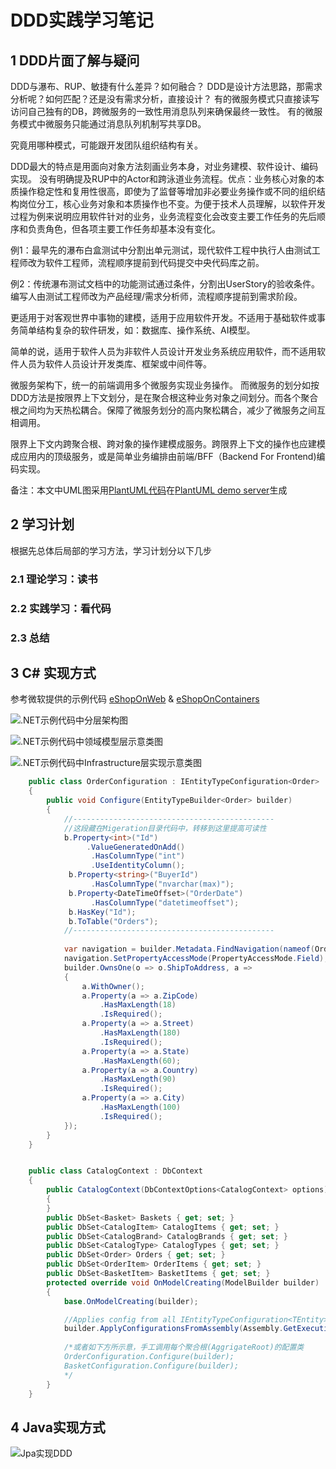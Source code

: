 # DDD实践学习笔记

## 1 DDD片面了解与疑问

DDD与瀑布、RUP、敏捷有什么差异？如何融合？
DDD是设计方法思路，那需求分析呢？如何匹配？还是没有需求分析，直接设计？
有的微服务模式只直接读写访问自己独有的DB，跨微服务的一致性用消息队列来确保最终一致性。
有的微服务模式中微服务只能通过消息队列机制写共享DB。

究竟用哪种模式，可能跟开发团队组织结构有关。

DDD最大的特点是用面向对象方法刻画业务本身，对业务建模、软件设计、编码实现。
没有明确提及RUP中的Actor和跨泳道业务流程。优点：业务核心对象的本质操作稳定性和复用性很高，即使为了监督等增加非必要业务操作或不同的组织结构岗位分工，核心业务对象和本质操作也不变。为便于技术人员理解，以软件开发过程为例来说明应用软件针对的业务，业务流程变化会改变主要工作任务的先后顺序和负责角色，但各项主要工作任务却基本没有变化。

例1：最早先的瀑布白盒测试中分割出单元测试，现代软件工程中执行人由测试工程师改为软件工程师，流程顺序提前到代码提交中央代码库之前。

例2：传统瀑布测试文档中的功能测试通过条件，分割出UserStory的验收条件。编写人由测试工程师改为产品经理/需求分析师，流程顺序提前到需求阶段。

更适用于对客观世界中事物的建模，适用于应用软件开发。不适用于基础软件或事务简单结构复杂的软件研发，如：数据库、操作系统、AI模型。

简单的说，适用于软件人员为非软件人员设计开发业务系统应用软件，而不适用软件人员为软件人员设计开发类库、框架或中间件等。

微服务架构下，统一的前端调用多个微服务实现业务操作。
而微服务的划分如按DDD方法是按限界上下文划分，是在聚合根这种业务对象之间划分。而各个聚合根之间均为天热松耦合。保障了微服务划分的高内聚松耦合，减少了微服务之间互相调用。

限界上下文内跨聚合根、跨对象的操作建模成服务。跨限界上下文的操作也应建模成应用内的顶级服务，或是简单业务编排由前端/BFF（Backend For Frontend)编码实现。

备注：本文中UML图采用[PlantUML代码](DDD_LearningNote.puml)在[PlantUML demo server](http://www.plantuml.com/plantuml/)生成

## 2 学习计划

根据先总体后局部的学习方法，学习计划分以下几步

### 2.1 理论学习：读书

### 2.2 实践学习：看代码

### 2.3 总结

## 3 C# 实现方式

参考微软提供的示例代码 [eShopOnWeb](https://github.com/dotnet-architecture/eShopOnWeb) & [eShopOnContainers](https://github.com/dotnet/eShopOnContainers)



![.NET示例代码中分层架构图](http://www.plantuml.com/plantuml/png/SoWkIImgAStDKN1nST7pSmtHSonApiWiIKqkAIrAzKciJ2qAoqmjvof8JCvEJ4zL24zDuihBBqbLACfCpoYn0kbwicFjyrajZWK5EPd9YIMP-NbFDpR1rIC9E-SNfMBNwvAVcvY9eiqpBwqeiRYag1Je35owKDM0T0CTfw2dPuTXAQfAR4fWMj4jTaZDIm463W00)



![.NET示例代码中领域模型层示意类图](http://www.plantuml.com/plantuml/png/ZLFBRjim4BphA_QOj7P-e8QHs0uA0K4SE4uBz58mubfPL285SjL2TVFl5IcASYiBS4xSnynEPgnRoy9mNHQmsMnk7k_tDnjT2b8Fea6pBeIrNmX_9PbxmTP8DCS4sh-Fi5XKHbTek5akmR8XbSEgRb6fX6EE_0agGpy58rZaztEWJJlSKudRmy4YT-okTo7yJag3riBp6rLx7Qefx1mUoFB2tqWPooLyr_qxaASx57AhYcQjYm8p9grEz-FJ1aBVkBhkqA4AFhnsFioYHdkgSJRIGewsPvAOKIaAs6iMHSl_dYHNrv3UvRcXN33kjERatnBcGKuIamhSPzDQYvPPvsxk5r72yBumlIZpHH4_6SekZOqKUynqL8FwwExG6Mllt9j5GNKlQEPlkT8w5_qwV9ZFJx9C4l5gsOYCOIKitYicRevJibC9BS-m28i_qVXHDvu8aOJmUtA3GcfLDFsdyym6aIU6wvPs4YSOfs2wLcocaD-eMck9mVCWBphUrs7PUdcp7fiHDx6mJi8mwex6-dTtPaZ01H3Oa-YIxuwp3TwD1oCRIV7fMYed_kidesMTyQCeSMg3CguDlXWAreolHvVEZ9mGyWgY1TLmS-Z5A_uBRr5e3Y93I3tH3YjjYRM9lyQzi3yMVhQ4pyYh9fLVYT_SQNjd6vLrbwMZ-vy3uey-kKKbwx98_W80)



![.NET示例代码中Infrastructure层实现示意类图](http://www.plantuml.com/plantuml/png/XP51IyGm48Nl-HK3NbPq-mCMNLRRHNfHaA97YSaKmwQ991EqgF_TjgnDR0jxASthU--RJdQUkAFGQ2YA8hlVLrbfQiSzkI0eECmrz_v9uGTJXj3LN22KDxuruX7VhLTaNGjNrVQB0G1SGCNzeJl27T9jMyh1kUgYeEGbvDm8r9gJigQo1pH0m_CQ9DOyQ3fdFoddmKbqaVEFCNmRES-Atah2ngV0latqyyE-ZYtZi6TGlEQsetqIlCY_roCZJQoYRxJ5xkKXf_9Yn-cTzPZf6c2z_jxEBs4pauuxOelvz0StoId6KWsoR86PDAUkYSfsQ6HeDFi5)



```C#
    public class OrderConfiguration : IEntityTypeConfiguration<Order>
    {
        public void Configure(EntityTypeBuilder<Order> builder)
        {
			//---------------------------------------------
			//这段藏在Migeration目录代码中，转移到这里提高可读性
			b.Property<int>("Id")
	             .ValueGeneratedOnAdd()
                  .HasColumnType("int")
                  .UseIdentityColumn();
             b.Property<string>("BuyerId")
                  .HasColumnType("nvarchar(max)");
             b.Property<DateTimeOffset>("OrderDate")
                  .HasColumnType("datetimeoffset");
             b.HasKey("Id");
             b.ToTable("Orders");
			//---------------------------------------------
			
			var navigation = builder.Metadata.FindNavigation(nameof(Order.OrderItems));
            navigation.SetPropertyAccessMode(PropertyAccessMode.Field);
            builder.OwnsOne(o => o.ShipToAddress, a =>
            {
                a.WithOwner();
                a.Property(a => a.ZipCode)
                    .HasMaxLength(18)
                    .IsRequired();
                a.Property(a => a.Street)
                    .HasMaxLength(180)
                    .IsRequired();
                a.Property(a => a.State)
                    .HasMaxLength(60);
                a.Property(a => a.Country)
                    .HasMaxLength(90)
                    .IsRequired();
                a.Property(a => a.City)
                    .HasMaxLength(100)
                    .IsRequired();
            });
        }
    }


    public class CatalogContext : DbContext
    {
        public CatalogContext(DbContextOptions<CatalogContext> options) : base(options)
        {
        }
        public DbSet<Basket> Baskets { get; set; }
        public DbSet<CatalogItem> CatalogItems { get; set; }
        public DbSet<CatalogBrand> CatalogBrands { get; set; }
        public DbSet<CatalogType> CatalogTypes { get; set; }
        public DbSet<Order> Orders { get; set; }
        public DbSet<OrderItem> OrderItems { get; set; }
        public DbSet<BasketItem> BasketItems { get; set; }
        protected override void OnModelCreating(ModelBuilder builder)
        {
            base.OnModelCreating(builder);

			//Applies config from all IEntityTypeConfiguration<TEntity> instance defined in assembly
            builder.ApplyConfigurationsFromAssembly(Assembly.GetExecutingAssembly());
            
            /*或者如下方所示意，手工调用每个聚合根(AggrigateRoot)的配置类
            OrderConfiguration.Configure(builder);
            BasketConfiguration.Configure(builder);
            */
        }
    }

```



## 4 Java实现方式
![Jpa实现DDD](http://www.plantuml.com/plantuml/png/fLB1RjD04BtlLunwIWInb1wZOhbj34g44WXGZcWQZyqYPzVQNGT548cU4AAL-00EI51kd3d0vv12J_m2wzW4Rr8A25-yC_jcthot4sY3okIJ5BhThjV7ANhz37iYLgYDoaskQ3z5hGyuFMRZuWIxIQ8eGKCZASqJ1lQx0XRCHG8nfpIgKWUOvZGyV4HZ0rDP9GzphRaWhOTPkz7SJ6xRvBmagZKeQHoIzaPccytN9mo5uMO6EpjXVwyy-pxy7Fccj9Ky-ci1SoQa8J0o0nblS7GWA4ybAgNON03hT2h2e5VzRv0WPU-Z9HiZ4K7HW75XICKuffhVb4dDZLIpIeBx5A38Qg0fhNpLQ0CNWwgvQPDzyJ_rZhc8zcRN2tSQTQkQ_pT9QPRYoKFNBMSY5kpBIIO52SE2kmg5nh7XKc3Qo9JCCC4YWcjmwrVaZSBRztgZyCw3GNY_UQcjtTtXlsgUCnIsNScxAcAD9hY3rpcWrN9leUF6EskxSdMveJvpXsgr_DfUhbrwtbD_bM4NB4vHxfGmr_8QhkharlyUxjUrNWfpHB9o0xQMnkhpvoUBToTVFhtz-kRe--VZyzVFlhq_EdlnSl7nTF7g-Ep3wHQWXa6R3TfMg-U-bvEiCGGaedoI_W00)